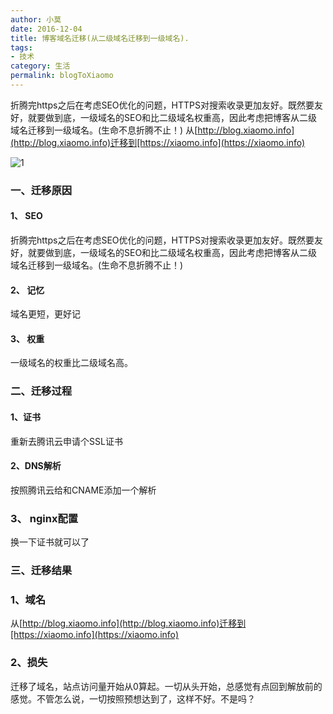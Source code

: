 ```yaml
---
author: 小莫
date: 2016-12-04
title: 博客域名迁移(从二级域名迁移到一级域名).
tags: 
- 技术
category: 生活
permalink: blogToXiaomo
---
```

折腾完https之后在考虑SEO优化的问题，HTTPS对搜索收录更加友好。既然要友好，就要做到底，一级域名的SEO和比二级域名权重高，因此考虑把博客从二级域名迁移到一级域名。(生命不息折腾不止！)
从[http://blog.xiaomo.info](http://blog.xiaomo.info)迁移到[https://xiaomo.info](https://xiaomo.info)
<!-- more -->
![1](https://image.xiaomo.info/banner/https.png)

### 一、迁移原因
#### 1、 SEO
折腾完https之后在考虑SEO优化的问题，HTTPS对搜索收录更加友好。既然要友好，就要做到底，一级域名的SEO和比二级域名权重高，因此考虑把博客从二级域名迁移到一级域名。(生命不息折腾不止！)

#### 2、 记忆
域名更短，更好记
#### 3、 权重
一级域名的权重比二级域名高。

### 二、迁移过程
#### 1、证书
重新去腾讯云申请个SSL证书

#### 2、DNS解析
按照腾讯云给和CNAME添加一个解析

### 3、 nginx配置
换一下证书就可以了

### 三、迁移结果
### 1、域名
从[http://blog.xiaomo.info](http://blog.xiaomo.info)迁移到[https://xiaomo.info](https://xiaomo.info)
### 2、损失
迁移了域名，站点访问量开始从0算起。一切从头开始，总感觉有点回到解放前的感觉。不管怎么说，一切按照预想达到了，这样不好。不是吗？